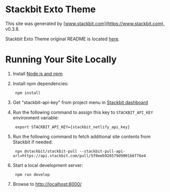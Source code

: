 # Stackbit Exto Theme

This site was generated by [www.stackbit.com](https://www.stackbit.com), v0.3.8.

Stackbit Exto Theme original README is located [here](./README.theme.md).

# Running Your Site Locally

1. Install [Node.js and npm](https://nodejs.org/en/)

1. Install npm dependencies:

        npm install

1. Get "stackbit-api-key" from project menu in [Stackbit dashboard](https://app.stackbit.com/dashboard)

1. Run the following command to assign this key to `STACKBIT_API_KEY` environment variable:

        export STACKBIT_API_KEY={stackbit_netlify_api_key}

1. Run the following command to fetch additional site contents from Stackbit if needed:

        npx @stackbit/stackbit-pull --stackbit-pull-api-url=https://api.stackbit.com/pull/5f0eeb926579d9001b6f76e4

1. Start a local development server:

        npm run develop

1. Browse to [http://localhost:8000/](http://localhost:8000/)

